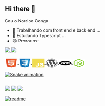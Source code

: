 ## Hi there 👋

Sou o Narciso Gonga 

- 🔭 Trabalhando com front end e back end ...
- 🌱 Estudando Typescript ...
- 😄 Pronouns:
<div>
<a href="https://beacons.ai/Narciso02">
<img height="180em" src="https://github-readme-stats.vercel.app/api?username=Narciso02&show_icons=true&theme=dark&include_all_commits=true&count_private-true"/>
<img height="180em" src="https://github-readme-stats.vercel.app/api/top-langs/?username=Narciso02&layout=compact&langs_count=16&theme=dark"/>
</div>

<div style="display: inline_block"><br>
<img align="center" alt="Rafa-HTML" height="30" width="40" src="https://raw.githubusercontent.com/devicons/devicon/master/icons/html5/html5-original.svg">
<img align="center" alt="Rafa-CSS" height="30" width="40" src="https://raw.githubusercontent.com/devicons/devicon/master/icons/css3/css3-original.svg">
<img align="center" alt="Rafa-Js" height="30" width="40" src="https://raw.githubusercontent.com/devicons/devicon/master/icons/javascript/javascript-plain.svg">
<img align="center" alt="Rafa-Wordpress" height="30" width="40" src="https://raw.githubusercontent.com/devicons/devicon/master/icons/wordpress/wordpress-plain.svg">
<img align="center" alt="Rafa-php" height="30" width="40" src="https://raw.githubusercontent.com/devicons/devicon/master/icons//php/php-plain.svg">
<img align="center" alt="Rafa-NodeJs" height="30" width="40" src="https://raw.githubusercontent.com/devicons/devicon/master/icons/nodejs/nodejs-plain.svg">
  
  ![Snake animation](https://github.com/Narciso02/Narciso02/blob/output/github-contribution-grid-snake.svg)
</div>

##

<a href="https:#" target="_blank"><img src="https://img.shields.io/badge/-Instagram-%23E4405F?style=for-the-badge&logo=instagram&logoColor=white" target="_blank"></a>
<a href="https:#" target="_blank"><img src="https://img.shields.io/badge/-LinkedIn-%230077B5?style=for-the-badge&logo=linkedin&logoColor=white" target="_blank"></a>
<a href="https:#" target="_blank"><img src="https://img.shields.io/badge/-Gmail-%23333?style=for-the-badge&logo=gmail&logoColor=white" target="_blank"></a>

[![readme](https://github-readme-stats.vercel.app/api/pin/?username=Narciso02&repo=Narciso02&theme=react)](https://github.com/ELLEN2121/ELLEN2121)
